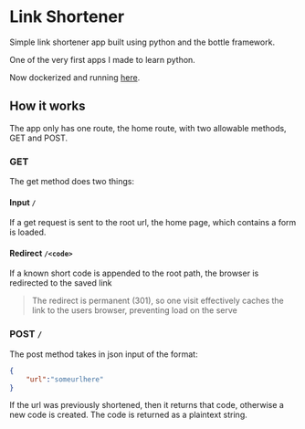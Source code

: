 # Link Shortener

Simple link shortener app built using python and the bottle framework.

One of the very first apps I made to learn python.

Now dockerized and running [here](link.paudel.me).



## How it works

The app only has one route, the home route, with two allowable methods, GET and POST.

### GET

The get method does two things:

#### Input `/`

If a get request is sent to the root url, the home page, which contains a form is loaded.

#### Redirect `/<code>`

If a known short code is appended to the root path, the browser is redirected to the saved link

> The redirect is permanent (301), so one visit effectively caches the link to the users browser, preventing load on the serve 

### POST `/`

The post method takes in json input of the format:

```json
{
    "url":"someurlhere"
}
```

If the url was previously shortened, then it returns that code, otherwise a new code is created. The code is returned as a plaintext string.
